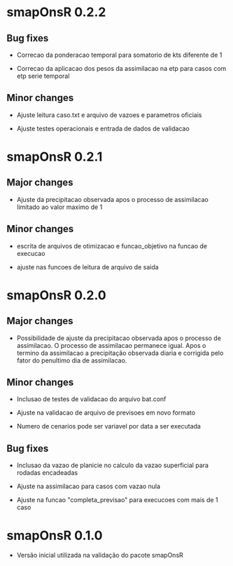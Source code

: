 # smapOnsR 0.2.2

## Bug fixes
* Correcao da ponderacao temporal para somatorio de kts diferente de 1

* Correcao da aplicacao dos pesos da assimilacao na etp para casos com etp serie temporal

## Minor changes
* Ajuste leitura caso.txt e arquivo de vazoes e parametros oficiais 

* Ajuste testes operacionais e entrada de dados de validacao

# smapOnsR 0.2.1

## Major changes

* Ajuste da precipitacao observada apos o processo de assimilacao limitado ao valor maximo de 1

## Minor changes

* escrita de arquivos de otimizacao e funcao_objetivo na funcao de execucao

* ajuste nas funcoes de leitura de arquivo de saida

# smapOnsR 0.2.0

## Major changes

* Possibilidade de ajuste da precipitacao observada apos o processo de assimilacao. O processo de assimilacao permanece igual. Apos o termino da assimilacao a precipitação observada diaria e corrigida pelo fator do penultimo dia de assimilacao.

## Minor changes

* Inclusao de testes de validacao do arquivo bat.conf

* Ajuste na validacao de arquivo de previsoes em novo formato

* Numero de cenarios pode ser variavel por data a ser executada

## Bug fixes

* Inclusao da vazao de planicie no calculo da vazao superficial para rodadas encadeadas

* Ajuste na assimilacao para casos com vazao nula

* Ajuste na funcao "completa_previsao" para execucoes com mais de 1 caso 

# smapOnsR 0.1.0

* Versão inicial utilizada na validação do pacote smapOnsR
